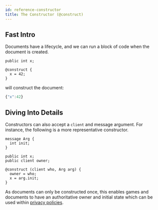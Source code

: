 ```yaml
---
id: reference-constructor
title: The Constructor (@construct)
---
```


## Fast Intro

Documents have a lifecycle, and we can run a block of code when the document is created.

```adama
public int x;

@construct {
  x = 42;
}
```

will construct the document:

```js
{"x":42}
```

## Diving Into Details

Constructors can also accept a ```client``` and message argument. For instance, the following is a more representative constructor.

```adama
message Arg {
  int init;
}

public int x;
public client owner;

@construct (client who, Arg arg) {
  owner = who;
  x = arg.init;
}
```

As documents can only be constructed once, this enables games and documents to have an authoritative owner and initial state which can be used within [privacy policies](/docs/reference-privacy-and-bubbles).